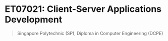 # ET07021: Client-Server Applications Development
> Singapore Polytechnic (SP), Diploma in Computer Engineering (DCPE)